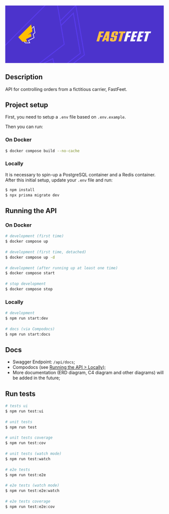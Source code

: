 <p align="center">
  <img src="./.github/assets/FastFeetCover.png" width="740" alt="FastFeet Logo" />
</p>


## Description

API for controlling orders from a fictitious carrier, FastFeet.

## Project setup

First, you need to setup a `.env` file based on `.env.example`.

Then you can run:

### On Docker

```bash
$ docker compose build --no-cache
```

### Locally

It is necessary to spin-up a PostgreSQL container and a Redis container. After this initial setup, update your `.env` file and run:

```bash
$ npm install
$ npx prisma migrate dev
```

## Running the API

### On Docker

```bash
# development (first time)
$ docker compose up

# development (first time, detached)
$ docker compose up -d

# development (after running up at least one time)
$ docker compose start

# stop development
$ docker compose stop
```

### Locally

```bash
# development
$ npm run start:dev

# docs (via Compodocs)
$ npm run start:docs
```

## Docs

- Swagger Endpoint: `/api/docs`;
- Compodocs (see [Running the API > Locally](#locally-1));
- More documentation (ERD diagram, C4 diagram and other diagrams) will be added in the future;

## Run tests

```bash
# tests ui
$ npm run test:ui

# unit tests
$ npm run test

# unit tests coverage
$ npm run test:cov

# unit tests (watch mode)
$ npm run test:watch

# e2e tests
$ npm run test:e2e

# e2e tests (watch mode)
$ npm run test:e2e:watch

# e2e tests coverage
$ npm run test:e2e:cov
```

